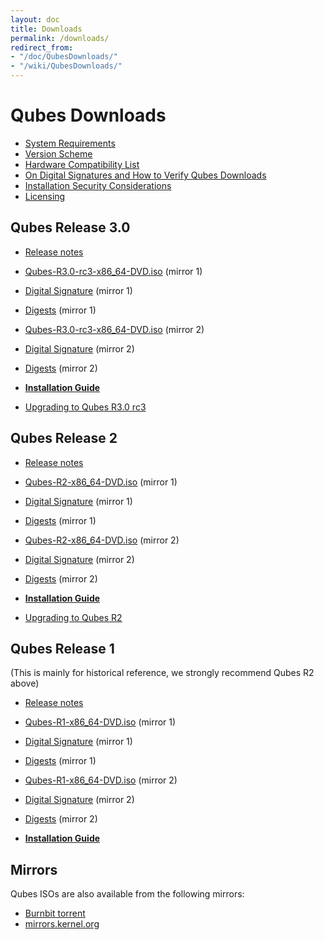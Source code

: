 ```yaml
---
layout: doc
title: Downloads
permalink: /downloads/
redirect_from:
- "/doc/QubesDownloads/"
- "/wiki/QubesDownloads/"
---
```


Qubes Downloads
===============

-   [System Requirements](/doc/SystemRequirements/)
-   [Version Scheme](/doc/VersionScheme/)
-   [Hardware Compatibility List](/hcl/)
-   [On Digital Signatures and How to Verify Qubes Downloads](/doc/VerifyingSignatures/)
-   [Installation Security Considerations](/doc/InstallSecurity/)
-   [Licensing](/doc/QubesLicensing/)

Qubes Release 3.0
---------------

-   [Release notes](/doc/releases/3.0/release-notes/)
-   [Qubes-R3.0-rc3-x86\_64-DVD.iso](https://mirrors.kernel.org/qubes/iso/Qubes-R3.0-rc3-x86_64-DVD.iso) (mirror 1)
-   [Digital Signature](https://mirrors.kernel.org/qubes/iso/Qubes-R3.0-rc3-x86_64-DVD.iso.asc) (mirror 1)
-   [Digests](https://mirrors.kernel.org/qubes/iso/Qubes-R3.0-rc3-x86_64-DVD.iso.DIGESTS) (mirror 1)
-   [Qubes-R3.0-rc3-x86\_64-DVD.iso](https://ftp.qubes-os.org/iso/Qubes-R3.0-rc3-x86_64-DVD.iso) (mirror 2)
-   [Digital Signature](https://ftp.qubes-os.org/iso/Qubes-R3.0-rc3-x86_64-DVD.iso.asc) (mirror 2)
-   [Digests](https://ftp.qubes-os.org/iso/Qubes-R3.0-rc3-x86_64-DVD.iso.DIGESTS) (mirror 2)

-   **[Installation Guide](/doc/InstallationGuide/)**
-   [Upgrading to Qubes R3.0 rc3](/doc/releases/3.0/release-notes/#upgrading)

Qubes Release 2
---------------

-   [Release notes](/doc/releases/2.0/release-notes/)
-   [Qubes-R2-x86\_64-DVD.iso](https://mirrors.kernel.org/qubes/iso/Qubes-R2-x86_64-DVD.iso) (mirror 1)
-   [Digital Signature](https://mirrors.kernel.org/qubes/iso/Qubes-R2-x86_64-DVD.iso.asc) (mirror 1)
-   [Digests](https://mirrors.kernel.org/qubes/iso/Qubes-R2-x86_64-DVD.iso.DIGESTS) (mirror 1)
-   [Qubes-R2-x86\_64-DVD.iso](https://ftp.qubes-os.org/iso/Qubes-R2-x86_64-DVD.iso) (mirror 2)
-   [Digital Signature](https://ftp.qubes-os.org/iso/Qubes-R2-x86_64-DVD.iso.asc) (mirror 2)
-   [Digests](https://ftp.qubes-os.org/iso/Qubes-R2-x86_64-DVD.iso.DIGESTS) (mirror 2)

-   **[Installation Guide](/doc/InstallationGuide/)**
-   [Upgrading to Qubes R2](/doc/releases/2.0/release-notes/#upgrading)

Qubes Release 1
---------------

(This is mainly for historical reference, we strongly recommend Qubes R2 above)

-   [Release notes](/doc/releases/1.0/release-notes/)
-   [Qubes-R1-x86\_64-DVD.iso](https://mirrors.kernel.org/qubes/iso/Qubes-R1-x86_64-DVD.iso) (mirror 1)
-   [Digital Signature](https://mirrors.kernel.org/qubes/iso/Qubes-R1-x86_64-DVD.iso.asc) (mirror 1)
-   [Digests](https://mirrors.kernel.org/qubes/iso/Qubes-R1-x86_64-DVD.iso.DIGESTS) (mirror 1)
-   [Qubes-R1-x86\_64-DVD.iso](https://ftp.qubes-os.org/iso/Qubes-R1-x86_64-DVD.iso) (mirror 2)
-   [Digital Signature](https://ftp.qubes-os.org/iso/Qubes-R1-x86_64-DVD.iso.asc) (mirror 2)
-   [Digests](https://ftp.qubes-os.org/iso/Qubes-R1-x86_64-DVD.iso.DIGESTS) (mirror 2)

-   **[Installation Guide](/doc/InstallationGuide/)**

Mirrors
-------

Qubes ISOs are also available from the following mirrors:

-   [Burnbit torrent](http://burnbit.com/search?q=qubes)
-   [mirrors.kernel.org](http://mirrors.kernel.org/qubes/iso/)
